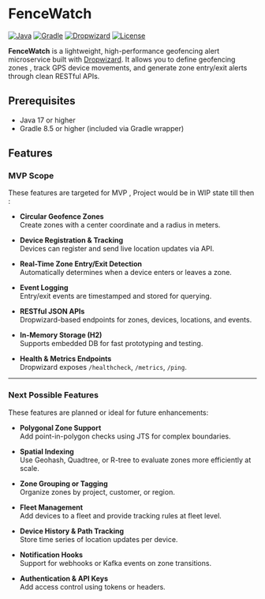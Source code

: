 #  FenceWatch
[![Java](https://img.shields.io/badge/Java-17%2B-blue.svg)](https://openjdk.java.net/)
[![Gradle](https://img.shields.io/badge/Gradle-8.5-brightgreen.svg)](https://gradle.org/)
[![Dropwizard](https://img.shields.io/badge/Dropwizard-4.0.14-orange.svg)](https://www.dropwizard.io/)
[![License](https://img.shields.io/badge/License-MIT-green.svg)](LICENSE)

**FenceWatch** is a lightweight, high-performance geofencing alert microservice built with [Dropwizard](https://www.dropwizard.io/). It allows you to define geofencing zones , track GPS device movements, and generate zone entry/exit alerts through clean RESTful APIs.

## Prerequisites

- Java 17 or higher
- Gradle 8.5 or higher (included via Gradle wrapper)

## Features

### MVP Scope

These features are targeted for MVP , Project would be in WIP state till then :

- **Circular Geofence Zones**  
  Create zones with a center coordinate and a radius in meters.

- **Device Registration & Tracking**  
  Devices can register and send live location updates via API.

- **Real-Time Zone Entry/Exit Detection**  
  Automatically determines when a device enters or leaves a zone.

- **Event Logging**  
  Entry/exit events are timestamped and stored for querying.

- **RESTful JSON APIs**  
  Dropwizard-based endpoints for zones, devices, locations, and events.

- **In-Memory Storage (H2)**  
  Supports embedded DB for fast prototyping and testing.

- **Health & Metrics Endpoints**  
  Dropwizard exposes `/healthcheck`, `/metrics`, `/ping`.

---

### Next Possible Features

These features are planned or ideal for future enhancements:

- **Polygonal Zone Support**  
  Add point-in-polygon checks using JTS for complex boundaries.

- **Spatial Indexing**  
  Use Geohash, Quadtree, or R-tree to evaluate zones more efficiently at scale.

- **Zone Grouping or Tagging**  
  Organize zones by project, customer, or region.

- **Fleet Management**  
  Add devices to a fleet and provide tracking rules at fleet level.

- **Device History & Path Tracking**  
  Store time series of location updates per device.

- **Notification Hooks**  
  Support for webhooks or Kafka events on zone transitions.

- **Authentication & API Keys**  
  Add access control using tokens or headers.
